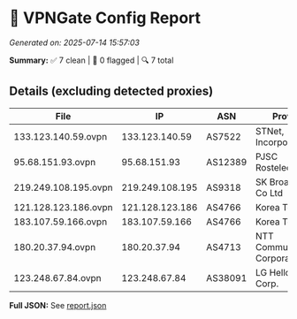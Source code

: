 # 🚀 VPNGate Config Report
_Generated on: 2025-07-14 15:57:03_

**Summary:** ✅ 7 clean | 🚫 0 flagged | 🔍 7 total

## Details (excluding detected proxies)
| File | IP | ASN | Provider | Country | Type | Risk | Proxy |
|------|----|-----|----------|---------|------|------|-------|
| 133.123.140.59.ovpn | 133.123.140.59 | AS7522 | STNet, Incorporated | JP | Business | 0 | no |
| 95.68.151.93.ovpn | 95.68.151.93 | AS12389 | PJSC Rostelecom | RU | Residential | 0 | no |
| 219.249.108.195.ovpn | 219.249.108.195 | AS9318 | SK Broadband Co Ltd | KR | Residential | 0 | no |
| 121.128.123.186.ovpn | 121.128.123.186 | AS4766 | Korea Telecom | KR | Business | 0 | no |
| 183.107.59.166.ovpn | 183.107.59.166 | AS4766 | Korea Telecom | KR | Business | 0 | no |
| 180.20.37.94.ovpn | 180.20.37.94 | AS4713 | NTT Communications Corporation | JP | Business | 0 | no |
| 123.248.67.84.ovpn | 123.248.67.84 | AS38091 | LG HelloVision Corp. | KR | Business | 0 | no |

**Full JSON:** See [report.json](./report.json)
